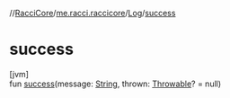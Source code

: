 //[RacciCore](../../../index.md)/[me.racci.raccicore](../index.md)/[Log](index.md)/[success](success.md)

# success

[jvm]\
fun [success](success.md)(message: [String](https://kotlinlang.org/api/latest/jvm/stdlib/kotlin/-string/index.html), thrown: [Throwable](https://kotlinlang.org/api/latest/jvm/stdlib/kotlin/-throwable/index.html)? = null)
